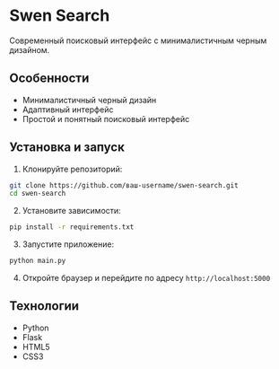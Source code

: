 # Swen Search

Современный поисковый интерфейс с минималистичным черным дизайном.

## Особенности
- Минималистичный черный дизайн
- Адаптивный интерфейс
- Простой и понятный поисковый интерфейс

## Установка и запуск

1. Клонируйте репозиторий:
```bash
git clone https://github.com/ваш-username/swen-search.git
cd swen-search
```

2. Установите зависимости:
```bash
pip install -r requirements.txt
```

3. Запустите приложение:
```bash
python main.py
```

4. Откройте браузер и перейдите по адресу `http://localhost:5000`

## Технологии
- Python
- Flask
- HTML5
- CSS3
